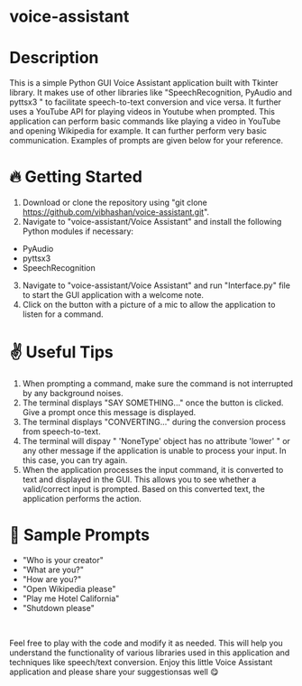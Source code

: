 # voice-assistant

# Description
This is a simple Python GUI Voice Assistant application built with Tkinter library. It makes use of other libraries like "SpeechRecognition, PyAudio and pyttsx3
" to facilitate speech-to-text conversion and vice versa. It further uses a YouTube API for playing videos in Youtube when prompted. This application can perform basic commands like playing a video in YouTube and opening Wikipedia for example. It can further perform very basic communication. Examples of prompts are given below for your reference.

# 🔥 Getting Started
1. Download or clone the repository using "git clone https://github.com/vibhashan/voice-assistant.git".
2. Navigate to "voice-assistant/Voice Assistant" and install the following Python modules if necessary:
  - PyAudio
  - pyttsx3
  - SpeechRecognition
3. Navigate to "voice-assistant/Voice Assistant" and run "Interface.py" file to start the GUI application with a welcome note.
4. Click on the button with a picture of a mic to allow the application to listen for a command.

# ✌ Useful Tips
1. When prompting a command, make sure the command is not interrupted by any background noises.
2. The terminal displays "SAY SOMETHING..." once the button is clicked. Give a prompt once this message is displayed.
3. The terminal displays "CONVERTING..." during the conversion process from speech-to-text.
4. The terminal will dispay " 'NoneType' object has no attribute 'lower' " or any other message if the application is unable to process your input. In this case, you can try again.
5. When the application processes the input command, it is converted to text and displayed in the GUI. This allows you to see whether a valid/correct input is prompted. Based on this converted text, the application performs the action.

# 🙂 Sample Prompts
- "Who is your creator"
- "What are you?"
- "How are you?"
- "Open Wikipedia please"
- "Play me Hotel California"
- "Shutdown please"

<br />

<p> Feel free to play with the code and modify it as needed. This will help you understand the functionality of various libraries used in this application and  techniques like speech/text conversion. Enjoy this little Voice Assistant application and please share your suggestionsas well 😋</p>
